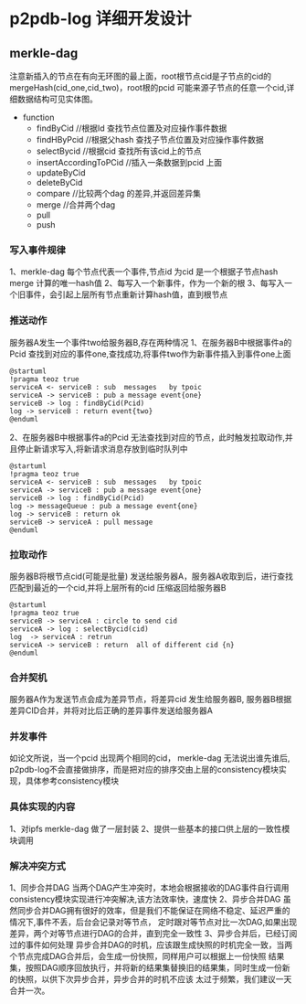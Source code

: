# p2pdb-log 详细开发设计



## merkle-dag 
注意新插入的节点在有向无环图的最上面，root根节点cid是子节点的cid的mergeHash(cid_one,cid_two)，root根的pcid 可能来源子节点的任意一个cid,详细数据结构可见实体图。

- function
    - findByCid //根据Id 查找节点位置及对应操作事件数据
    - findHByPcid //根据父hash 查找子节点位置及对应操作事件数据
    - selectBycid //根据cid 查找所有该cid上的节点
    - insertAccordingToPCid //插入一条数据到pcid 上面
    - updateByCid
    - deleteByCid
    - compare  //比较两个dag 的差异,并返回差异集
    - merge  //合并两个dag
    - pull  
    - push 

### 写入事件规律
1、merkle-dag 每个节点代表一个事件,节点id 为cid 是一个根据子节点hash merge 计算的唯一hash值
2、每写入一个新事件，作为一个新的根
3、每写入一个旧事件，会引起上层所有节点重新计算hash值，直到根节点


### 推送动作
服务器A发生一个事件two给服务器B,存在两种情况
1、在服务器B中根据事件a的Pcid 查找到对应的事件one,查找成功,将事件two作为新事件插入到事件one上面


```plantuml
@startuml
!pragma teoz true
serviceA <- serviceB : sub  messages   by tpoic 
serviceA -> serviceB : pub a message event{one} 
serviceB -> log : findByCid(Pcid) 
log -> serviceB : return event{two} 
@enduml

```



2、在服务器B中根据事件a的Pcid 无法查找到对应的节点，此时触发拉取动作,并且停止新请求写入,将新请求消息存放到临时队列中
```plantuml
@startuml
!pragma teoz true
serviceA <- serviceB : sub  messages   by tpoic 
serviceA -> serviceB : pub a message event{one} 
serviceB -> log : findByCid(Pcid) 
log -> messageQueue : pub a message event{one} 
log -> serviceB : return ok
serviceB -> serviceA : pull message
@enduml

```

### 拉取动作
服务器B将根节点cid(可能是批量) 发送给服务器A，服务器A收取到后，进行查找匹配到最近的一个cid,并将上层所有的cid 压缩返回给服务器B

```plantuml
@startuml
!pragma teoz true
serviceB -> serviceA : circle to send cid   
serviceA -> log : selectBycid(cid) 
log  -> serviceA : retrun 
serviceA -> serviceB : return  all of different cid {n} 
@enduml
```

### 合并契机
服务器A作为发送节点会成为差异节点，将差异cid 发生给服务器B, 服务器B根据差异CID合并，并将对比后正确的差异事件发送给服务器A


### 并发事件
如论文所说，当一个pcid 出现两个相同的cid， merkle-dag 无法说出谁先谁后, p2pdb-log不会直接做排序，而是把对应的排序交由上层的consistency模块实现，具体参考consistency模块


### 具体实现的内容
1、对ipfs merkle-dag 做了一层封装
2、提供一些基本的接口供上层的一致性模块调用


### 解决冲突方式
1、同步合并DAG
当两个DAG产生冲突时，本地会根据接收的DAG事件自行调用consistency模块实现进行冲突解决,该方法效率快，速度快
2、异步合并DAG
虽然同步合并DAG拥有很好的效率，但是我们不能保证在网络不稳定、延迟严重的情况下,事件不丢，后台会记录对等节点，
定时跟对等节点对比一次DAG,如果出现差异，两个对等节点进行DAG的合并，直到完全一致性
3、异步合并后，已经订阅过的事件如何处理
异步合并DAG的时机，应该跟生成快照的时机完全一致，当两个节点完成DAG合并后，会生成一份快照，同样用户可以根据上一份快照
结果集，按照DAG顺序回放执行，并将新的结果集替换旧的结果集，同时生成一份新的快照，以供下次异步合并，异步合并的时机不应该
太过于频繁，我们建议一天合并一次。